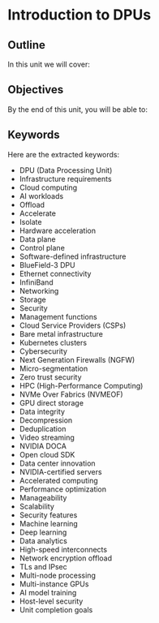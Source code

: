 # Introduction to DPUs

## Outline
In this unit we will cover:

## Objectives
By the end of this unit, you will be able to:

## Keywords
Here are the extracted keywords:

- DPU (Data Processing Unit)
- Infrastructure requirements
- Cloud computing
- AI workloads
- Offload
- Accelerate
- Isolate
- Hardware acceleration
- Data plane
- Control plane
- Software-defined infrastructure
- BlueField-3 DPU
- Ethernet connectivity
- InfiniBand
- Networking
- Storage
- Security
- Management functions
- Cloud Service Providers (CSPs)
- Bare metal infrastructure
- Kubernetes clusters
- Cybersecurity
- Next Generation Firewalls (NGFW)
- Micro-segmentation
- Zero trust security
- HPC (High-Performance Computing)
- NVMe Over Fabrics (NVMEOF)
- GPU direct storage
- Data integrity
- Decompression
- Deduplication
- Video streaming
- NVIDIA DOCA
- Open cloud SDK
- Data center innovation
- NVIDIA-certified servers
- Accelerated computing
- Performance optimization
- Manageability
- Scalability
- Security features
- Machine learning
- Deep learning
- Data analytics
- High-speed interconnects
- Network encryption offload
- TLs and IPsec
- Multi-node processing
- Multi-instance GPUs
- AI model training
- Host-level security
- Unit completion goals
